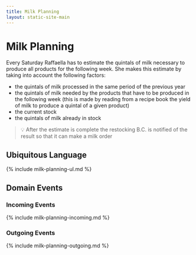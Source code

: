 ```yaml
---
title: Milk Planning
layout: static-site-main
---
```


# Milk Planning
Every Saturday Raffaella has to estimate the quintals of milk necessary to produce all products
for the following week.
She makes this estimate by taking into account the following factors:

- the quintals of milk processed in the same period of the previous year
- the quintals of milk needed by the products that have to be produced in the following week
  (this is made by reading from a recipe book the yield of milk to produce a quintal of a given product)
- the current stock
- the quintals of milk already in stock

> 💡 After the estimate is complete the restocking B.C. is notified of the result so
> that it can make a milk order

## Ubiquitous Language

{% include milk-planning-ul.md %}

## Domain Events

### Incoming Events

{% include milk-planning-incoming.md %}

### Outgoing Events

{% include milk-planning-outgoing.md %}
